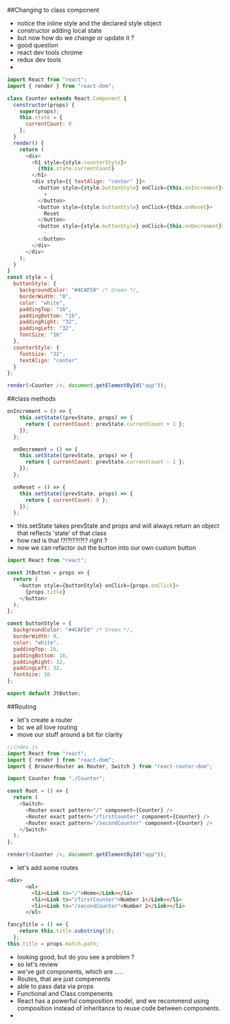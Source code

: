 
##Changing to class component
* notice the inline style and the declared style object
* constructor adding local state
* but now how do we change or update it ?
* good question
* react dev tools chrome
* redux dev tools
* 
```javascript
import React from "react";
import { render } from "react-dom";

class Counter extends React.Component {
  constructor(props) {
    super(props);
    this.state = {
      currentCount: 0
    };
  }
  render() {
    return (
      <div>
        <h1 style={style.counterStyle}>
          {this.state.currentCount}
        </h1>
        <div style={{ textAlign: "center" }}>
          <button style={style.buttonStyle} onClick={this.onIncrement}>
            +
          </button>
          <button style={style.buttonStyle} onClick={this.onReset}>
            Reset
          </button>
          <button style={style.buttonStyle} onClick={this.onDecrement}>
            -
          </button>
        </div>
      </div>
    );
  }
}
const style = {
  buttonStyle: {
    backgroundColor: "#4CAF50" /* Green */,
    borderWidth: "0",
    color: "white",
    paddingTop: "16",
    paddingBottom: "16",
    paddingRight: "32",
    paddingLeft: "32",
    fontSize: "16"
  },
  counterStyle: {
    fontSize: "32",
    textAlign: "center"
  }
};

render(<Counter />, document.getElementById("app"));

```

##class methods
```javascript
onIncrement = () => {
    this.setState((prevState, props) => {
      return { currentCount: prevState.currentCount + 1 };
    });
  };

  onDecrement = () => {
    this.setState((prevState, props) => {
      return { currentCount: prevState.currentCount - 1 };
    });
  };

  onReset = () => {
    this.setState((prevState, props) => {
      return { currentCount: 0 };
    });
  };
  ```
  * this.setState takes prevState and props
  and will always return an object that reflects 'state' of that class
  * how rad is that !?!?!??!?!? right ?
  * now we can refactor out the button into our own custom button
```javascript
import React from "react";

const JtButton = props => {
  return (
    <button style={buttonStyle} onClick={props.onClick}>
      {props.title}
    </button>
  );
};

const buttonStyle = {
  backgroundColor: "#4CAF50" /* Green */,
  borderWidth: 0,
  color: "white",
  paddingTop: 16,
  paddingBottom: 16,
  paddingRight: 32,
  paddingLeft: 32,
  fontSize: 16
};

export default JtButton;
```


##Routing
* let's create a router
* bc we all love routing
* move our stuff around a bit for clarity
```javascript
//index.js
import React from "react";
import { render } from "react-dom";
import { BrowserRouter as Router, Switch } from "react-router-dom";

import Counter from "./Counter";

const Root = () => {
  return (
    <Switch>
      <Router exact pattern="/" component={Counter} />
      <Router exact pattern="/firstCounter" component={Counter} />
      <Router exact pattern="/secondCounter" component={Counter} />
    </Switch>
  );
};

render(<Counter />, document.getElementById("app"));
```

* let's add some routes
```html
<div>
      <ul>
        <li><Link to="/">Home</Link></li>
        <li><Link to="/firstCounter">Number 1</Link></li>
        <li><Link to="/secondCounter">Number 2</Link></li>
      </ul>
```
```javascript
fancyTitle = () => {
    return this.title.substring(1);
  };
this.title = props.match.path;
```

* looking good, but do you see a problem ?
* so let's review
* we've got components, which are .....
* Routes, that are just compenents
* able to pass data via props
* Functional and Class compenents
* React has a powerful composition model, and we recommend using composition instead of inheritance to reuse code between components.
* 


